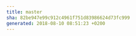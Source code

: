 ```yaml
---
title: master
sha: 82be947e99c912c4961f751d83986624d73fc999
generated: 2018-08-10 08:51:23 +0200
---
```

